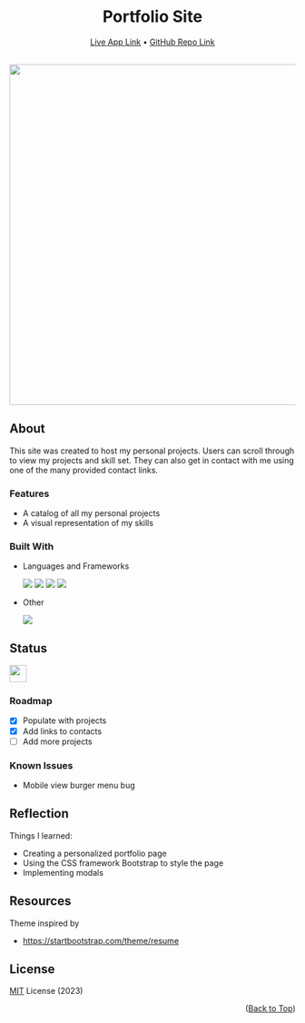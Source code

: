 <a name="top-of-page"></a>
<!--- Title Section --->

<div align="center">
	<h1>Portfolio Site</h1>
	<a href="https://hoahdo.github.io/">Live App Link</a> &#x2022 <a href="https://github.com/hoahdo/hoahdo.github.io">GitHub Repo Link</a>
</div>

<br/>
<p align="center">
  <img src="https://user-images.githubusercontent.com/94433620/226142999-acc932a1-f7f4-42cf-81a5-11ee0a307969.png" width="600"/>
</p>

<!--- About Section --->

## About
This site was created to host my personal projects. Users can scroll through to view my projects and skill set. They can also get in contact with me using one of the many provided contact links.

### Features

* A catalog of all my personal projects
* A visual representation of my skills

### Built With

* Languages and Frameworks

  <img src="https://img.shields.io/badge/HTML5-E34F26?style=for-the-badge&logo=html5&logoColor=white"/> 
  <img src="https://img.shields.io/badge/CSS3-1572B6?style=for-the-badge&logo=css3&logoColor=white"/> 
  <img src="https://img.shields.io/badge/JavaScript-323330?style=for-the-badge&logo=javascript&logoColor=F7DF1E"/> 
  <img src="https://img.shields.io/badge/Bootstrap-563D7C?style=for-the-badge&logo=bootstrap&logoColor=white"/>
  
* Other

  <img src="https://img.shields.io/badge/GitHub%20Pages-222222?style=for-the-badge&logo=GitHub%20Pages&logoColor=white"/>


<!--- Status Section --->

## Status

<a href="https://www.repostatus.org/#active"><img src="https://www.repostatus.org/badges/latest/active.svg" height="30"/></a>


### Roadmap
- [x] Populate with projects
- [x] Add links to contacts
- [ ] Add more projects
 
### Known Issues
* Mobile view burger menu bug


<!--- Reflection Section --->

## Reflection

Things I learned:
* Creating a personalized portfolio page
* Using the CSS framework Bootstrap to style the page
* Implementing modals

<!--- Resources Section --->

## Resources
Theme inspired by
* https://startbootstrap.com/theme/resume

<!--- Licensing Section --->

## License
[MIT](LICENSE) License (2023)

<p align="right">(<a href="#top-of-page">Back to Top</a>)</p>